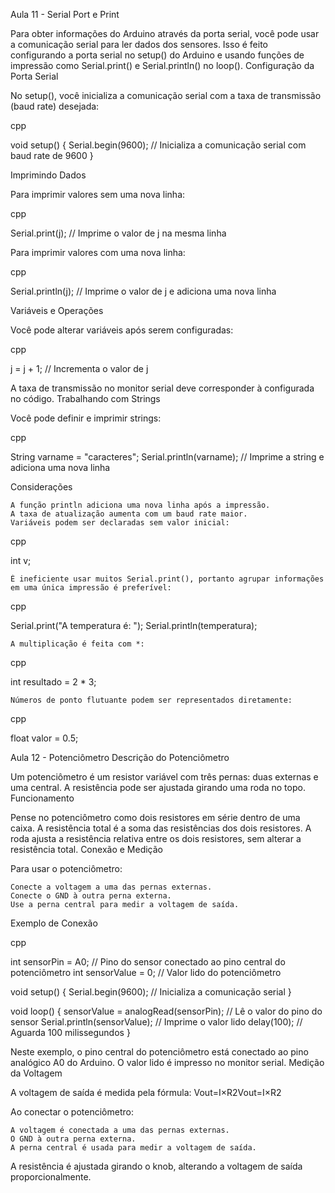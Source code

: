 Aula 11 - Serial Port e Print

Para obter informações do Arduino através da porta serial, você pode usar a comunicação serial para ler dados dos sensores. Isso é feito configurando a porta serial no setup() do Arduino e usando funções de impressão como Serial.print() e Serial.println() no loop().
Configuração da Porta Serial

No setup(), você inicializa a comunicação serial com a taxa de transmissão (baud rate) desejada:

cpp

void setup() {
  Serial.begin(9600); // Inicializa a comunicação serial com baud rate de 9600
}

Imprimindo Dados

Para imprimir valores sem uma nova linha:

cpp

Serial.print(j); // Imprime o valor de j na mesma linha

Para imprimir valores com uma nova linha:

cpp

Serial.println(j); // Imprime o valor de j e adiciona uma nova linha

Variáveis e Operações

Você pode alterar variáveis após serem configuradas:

cpp

j = j + 1; // Incrementa o valor de j

A taxa de transmissão no monitor serial deve corresponder à configurada no código.
Trabalhando com Strings

Você pode definir e imprimir strings:

cpp

String varname = "caracteres";
Serial.println(varname); // Imprime a string e adiciona uma nova linha

Considerações

    A função println adiciona uma nova linha após a impressão.
    A taxa de atualização aumenta com um baud rate maior.
    Variáveis podem ser declaradas sem valor inicial:

cpp

int v;

    É ineficiente usar muitos Serial.print(), portanto agrupar informações em uma única impressão é preferível:

cpp

Serial.print("A temperatura é: ");
Serial.println(temperatura);

    A multiplicação é feita com *:

cpp

int resultado = 2 * 3;

    Números de ponto flutuante podem ser representados diretamente:

cpp

float valor = 0.5;

Aula 12 - Potenciômetro
Descrição do Potenciômetro

Um potenciômetro é um resistor variável com três pernas: duas externas e uma central. A resistência pode ser ajustada girando uma roda no topo.
Funcionamento

Pense no potenciômetro como dois resistores em série dentro de uma caixa. A resistência total é a soma das resistências dos dois resistores. A roda ajusta a resistência relativa entre os dois resistores, sem alterar a resistência total.
Conexão e Medição

Para usar o potenciômetro:

    Conecte a voltagem a uma das pernas externas.
    Conecte o GND à outra perna externa.
    Use a perna central para medir a voltagem de saída.

Exemplo de Conexão

cpp

int sensorPin = A0; // Pino do sensor conectado ao pino central do potenciômetro
int sensorValue = 0; // Valor lido do potenciômetro

void setup() {
  Serial.begin(9600); // Inicializa a comunicação serial
}

void loop() {
  sensorValue = analogRead(sensorPin); // Lê o valor do pino do sensor
  Serial.println(sensorValue); // Imprime o valor lido
  delay(100); // Aguarda 100 milissegundos
}

Neste exemplo, o pino central do potenciômetro está conectado ao pino analógico A0 do Arduino. O valor lido é impresso no monitor serial.
Medição da Voltagem

A voltagem de saída é medida pela fórmula:
Vout=I×R2Vout​=I×R2​

Ao conectar o potenciômetro:

    A voltagem é conectada a uma das pernas externas.
    O GND à outra perna externa.
    A perna central é usada para medir a voltagem de saída.

A resistência é ajustada girando o knob, alterando a voltagem de saída proporcionalmente.